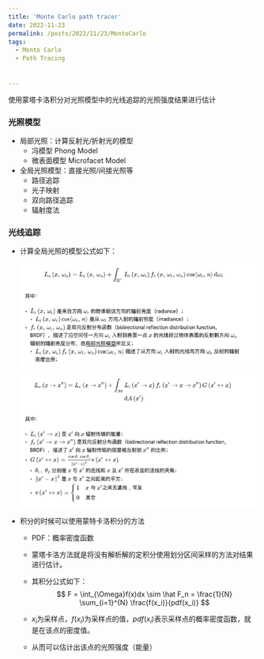 ```yaml
---
title: 'Monte Carlo path tracer'
date: 2022-11-23
permalink: /posts/2022/11/23/MontoCarlo
tags:
  - Monto Carlo
  - Path Tracing


---
```


使用蒙塔卡洛积分对光照模型中的光线追踪的光照强度结果进行估计



### 光照模型

- 局部光照：计算反射光/折射光的模型
  - 冯模型 Phong Model
  - 微表面模型 Microfacet Model
- 全局光照模型：直接光照/间接光照等
  - 路径追踪
  - 光子映射
  - 双向路径追踪
  - 辐射度法

### 光线追踪

- 计算全局光照的模型公式如下：

  ![](2022-11-23-MotoCarlo_pathtracer.assets/ok1.png)

  ![](2022-11-23-MotoCarlo_pathtracer.assets/ok2.png)

- 积分的时候可以使用蒙特卡洛积分的方法

  - PDF：概率密度函数

  - 蒙塔卡洛方法就是将没有解析解的定积分使用划分区间采样的方法对结果进行估计。

  - 其积分公式如下：
    $$
    F = \int_{\Omega}f(x)dx \sim \hat F_n = \frac{1}{N} \sum_{i=1}^{N} \frac{f(x_i)}{pdf(x_i)} 
    $$

  - $x_i$为采样点，$f(x_i)$为采样点的值，$pdf(x_i)$表示采样点的概率密度函数，就是在该点的密度值。

  - 从而可以估计出该点的光照强度（能量）